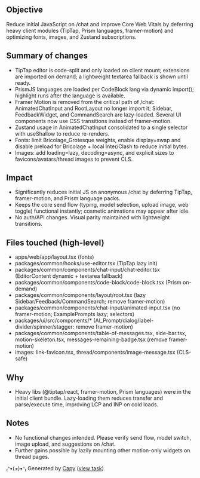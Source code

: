 ## Objective
Reduce initial JavaScript on /chat and improve Core Web Vitals by deferring heavy client modules (TipTap, Prism languages, framer-motion) and optimizing fonts, images, and Zustand subscriptions.

## Summary of changes
- TipTap editor is code-split and only loaded on client mount; extensions are imported on demand; a lightweight textarea fallback is shown until ready.
- PrismJS languages are loaded per CodeBlock lang via dynamic import(); highlight runs after the language is available.
- Framer Motion is removed from the critical path of /chat: AnimatedChatInput and RootLayout no longer import it; Sidebar, FeedbackWidget, and CommandSearch are lazy-loaded. Several UI components now use CSS transitions instead of framer-motion.
- Zustand usage in AnimatedChatInput consolidated to a single selector with useShallow to reduce re-renders.
- Fonts: limit Bricolage_Grotesque weights, enable display=swap and disable preload for Bricolage + local Inter/Clash to reduce initial bytes.
- Images: add loading=lazy, decoding=async, and explicit sizes to favicons/avatars/thread images to prevent CLS.

## Impact
- Significantly reduces initial JS on anonymous /chat by deferring TipTap, framer-motion, and Prism language packs.
- Keeps the core send flow (typing, model selection, upload image, web toggle) functional instantly; cosmetic animations may appear after idle.
- No auth/API changes. Visual parity maintained with lightweight transitions.

## Files touched (high-level)
- apps/web/app/layout.tsx (fonts)
- packages/common/hooks/use-editor.tsx (TipTap lazy init)
- packages/common/components/chat-input/chat-editor.tsx (EditorContent dynamic + textarea fallback)
- packages/common/components/code-block/code-block.tsx (Prism on-demand)
- packages/common/components/layout/root.tsx (lazy Sidebar/Feedback/CommandSearch; remove framer-motion)
- packages/common/components/chat-input/animated-input.tsx (no framer-motion; ExamplePrompts lazy; selectors)
- packages/ui/src/components/* (AI_Prompt/dialog/label-divider/spinner/stagger: remove framer-motion)
- packages/common/components/table-of-messages.tsx, side-bar.tsx, motion-skeleton.tsx, messages-remaining-badge.tsx (remove framer-motion)
- images: link-favicon.tsx, thread/components/image-message.tsx (CLS-safe)

## Why
- Heavy libs (@tiptap/react, framer-motion, Prism languages) were in the initial client bundle. Lazy-loading them reduces transfer and parse/execute time, improving LCP and INP on cold loads.

## Notes
- No functional changes intended. Please verify send flow, model switch, image upload, and suggestions on /chat.
- Further gains possible by lazily mounting other motion-only widgets on thread pages.


₍ᐢ•(ܫ)•ᐢ₎ Generated by [Capy](https://capy.ai) ([view task](https://capy.ai/project/572af2cb-84af-11f0-a94e-3eef481a796b/task/d7fc97d0-9e42-49c2-9317-248ec4269d8d))